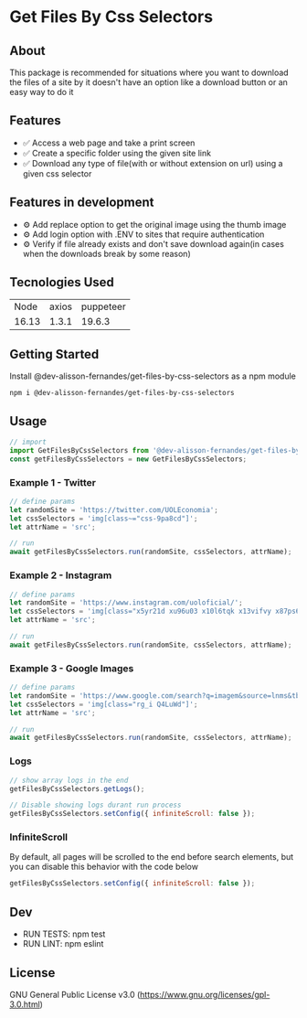 # Get Files By Css Selectors

## About
This package is recommended for situations where you want to download the files of a site by it doesn't
have an option like a download button or an easy way to do it

## Features
* ✅ Access a web page and take a print screen
* ✅ Create a specific folder using the given site link
* ✅ Download any type of file(with or without extension on url) using a given css selector

## Features in development
* ⚙️ Add replace option to get the original image using the thumb image
* ⚙️ Add login option with .ENV to sites that require authentication
* ⚙️ Verify if file already exists and don't save download again(in cases when the downloads break by some reason)

## Tecnologies Used
<table>
    <tr>
        <td>Node</td>
        <td>axios</td>
        <td>puppeteer</td>
    </tr>
    <tr>
        <td>16.13</td>
        <td>1.3.1</td>
        <td>19.6.3</td>
    </tr>
</table>

## Getting Started
Install @dev-alisson-fernandes/get-files-by-css-selectors as a npm module
```shell
npm i @dev-alisson-fernandes/get-files-by-css-selectors
```

## Usage
```javascript
// import
import GetFilesByCssSelectors from '@dev-alisson-fernandes/get-files-by-css-selectors';
const getFilesByCssSelectors = new GetFilesByCssSelectors;
```

### Example 1 - Twitter
```javascript
// define params
let randomSite = 'https://twitter.com/UOLEconomia';
let cssSelectors = 'img[class~="css-9pa8cd"]';
let attrName = 'src';

// run
await getFilesByCssSelectors.run(randomSite, cssSelectors, attrName);
```
### Example 2 - Instagram
```javascript
// define params
let randomSite = 'https://www.instagram.com/uoloficial/';
let cssSelectors = 'img[class="x5yr21d xu96u03 x10l6tqk x13vifvy x87ps6o xh8yej3"]';
let attrName = 'src';

// run
await getFilesByCssSelectors.run(randomSite, cssSelectors, attrName);
```
### Example 3 - Google Images
```javascript
// define params
let randomSite = 'https://www.google.com/search?q=imagem&source=lnms&tbm=isch';
let cssSelectors = 'img[class="rg_i Q4LuWd"]';
let attrName = 'src';

// run
await getFilesByCssSelectors.run(randomSite, cssSelectors, attrName);
```

### Logs
```javascript
// show array logs in the end
getFilesByCssSelectors.getLogs();

// Disable showing logs durant run process
getFilesByCssSelectors.setConfig({ infiniteScroll: false });
```

### InfiniteScroll
By default, all pages will be scrolled to the end before search elements, but you can disable this behavior 
with the code below 
```javascript
getFilesByCssSelectors.setConfig({ infiniteScroll: false });
```

## Dev
* RUN TESTS: npm test
* RUN LINT: npm eslint

## License
GNU General Public License v3.0 (https://www.gnu.org/licenses/gpl-3.0.html)